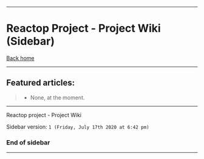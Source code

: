 
***

# Reactop Project - Project Wiki (Sidebar)

[Back home](https://github.com/seanpm2001/Reactop/wiki/)

***

## Featured articles:

> * None, at the moment.

***

Reactop project - Project Wiki

Sidebar version: `1 (Friday, July 17th 2020 at 6:42 pm)`

### End of sidebar

***
